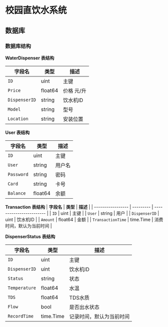 # 校园直饮水系统

## 数据库

### 数据库结构

**WaterDispenser 表结构**

| **字段名**    | **类型** | **描述**   |
| ------------- | -------- | ---------- |
| `ID`          | uint     | 主键       |
| `Price`       | float64  | 价格 元/升 |
| `DispenserID` | string   | 饮水机ID   |
| `Model`       | string   | 型号       |
| `Location`    | string   | 安装位置   |

**User 表结构**

| **字段名** | **类型** | **描述** |
| ---------- | -------- | -------- |
| `ID`       | uint     | 主键     |
| `User`     | string   | 用户名   |
| `Password` | string   | 密码     |
| `Card`     | string   | 卡号     |
| `Balance`  | float64  | 余额     |

**Transaction 表结构**
| **字段名**        | **类型**  | **描述**                 |
| ----------------- | --------- | ------------------------ |
| `ID`              | uint      | 主键                     |
| `User`            | string    | 用户                     |
| `DispenserID`     | uint      | 饮水机ID                 |
| `Amount`          | float64   | 金额                     |
| `TransactionTime` | time.Time | 消费时间，默认为当前时间 |

**DispenserStatus 表结构**

| **字段名**    | **类型**  | **描述**                 |
| ------------- | --------- | ------------------------ |
| `ID`          | uint      | 主键                     |
| `DispenserID` | uint      | 饮水机ID                 |
| `Status`      | string    | 状态                     |
| `Temperature` | float64   | 水温                     |
| `TDS`         | float64   | TDS水质                  |
| `Flow`        | bool      | 是否出水状态             |
| `RecordTime`  | time.Time | 记录时间，默认为当前时间 |

